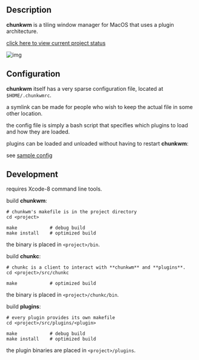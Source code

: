 ## Description

**chunkwm** is a tiling window manager for MacOS that uses a plugin architecture.

[click here to view current project status](https://github.com/koekeishiya/chunkwm/issues/16)

![img](https://cloud.githubusercontent.com/assets/6175959/23313599/acf600e2-fabe-11e6-889f-3b0ff20db510.png)

## Configuration

**chunkwm** itself has a very sparse configuration file, located at `$HOME/.chunkwmrc`.

a symlink can be made for people who wish to keep the actual file in some other location.

the config file is simply a bash script that specifies which plugins to load and how they are loaded.

plugins can be loaded and unloaded without having to restart **chunkwm**:

see [sample config](https://github.com/koekeishiya/chunkwm/blob/master/examples/chunkwmrc)

## Development

requires Xcode-8 command line tools.

build **chunkwm**:

    # chunkwm's makefile is in the project directory
    cd <project>

    make            # debug build
    make install    # optimized build

the binary is placed in `<project>/bin`.

build **chunkc**:

    # chunkc is a client to interact with **chunkwm** and **plugins**.
    cd <project>/src/chunkc

    make            # optimized build

the binary is placed in `<project>/chunkc/bin`.

build **plugins**:

    # every plugin provides its own makefile
    cd <project>/src/plugins/<plugin>

    make            # debug build
    make install    # optimized build

the plugin binaries are placed in `<project>/plugins`.
